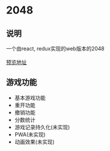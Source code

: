# 2048
## 说明
一个由react, redux实现的web版本的2048
<br><br>
<a href="https://highskysky.github.io/2048/">预览地址</a>

## 游戏功能
- 基本游戏功能
- 重开功能
- 撤销功能
- 分数统计
- 游戏记录持久化(未实现)
- PWA(未实现)
- 动画效果(未实现)